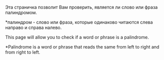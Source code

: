 Эта страничка позволит Вам проверить, является ли слово или фраза палиндромом.

\*палиндром - слово или фраза, которые одинаково читаются слева направо и справа налево.

This page will allow you to check if a word or phrase is a palindrome.

\*Palindrome is a word or phrase that reads the same from left to right and from right to left.
